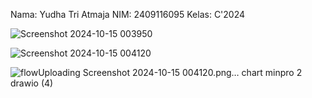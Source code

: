 Nama: Yudha Tri Atmaja 
NIM: 2409116095 
Kelas: C'2024

![Screenshot 2024-10-15 003950](https://github.com/user-attachments/assets/eac02b82-f70c-4cd1-82fc-08fef34537c8)

![Screenshot 2024-10-15 004120](https://github.com/user-attachments/assets/9e970817-e357-49e4-b6dd-21ca2d50d88b)


![flow![Uploading Screenshot 2024-10-15 004120.png…]()
chart minpro 2 drawio (4)](https://github.com/user-attachments/assets/a30ec78a-df89-4685-8734-da7f51726b22)
